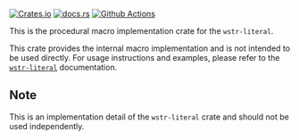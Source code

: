 [![Crates.io][crates-badge]][crates-url]
[![docs.rs][docs_rs-badge]][docs_rs-url]
[![Github Actions][ci-badge]][ci-url]

[crates-badge]: https://img.shields.io/crates/v/wstr-literal_impl.svg
[crates-url]: https://crates.io/crates/wstr-literal_impl
[docs_rs-badge]: https://img.shields.io/docsrs/wstr-literal_impl.svg
[docs_rs-url]: https://docs.rs/wstr-literal_impl
[ci-badge]: https://github.com/vabock/wstr-literal/actions/workflows/test.yml/badge.svg?branch=main
[ci-url]: https://github.com/vabock/wstr-literal/actions?query=branch%3Amain

This is the procedural macro implementation crate for the `wstr-literal`.

This crate provides the internal macro implementation and is not intended to be used directly. For usage instructions and examples, please refer to the [`wstr-literal`](https://docs.rs/wstr-literal) documentation.

## Note

This is an implementation detail of the `wstr-literal` crate and should not be used independently.